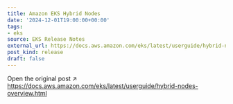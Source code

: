 ```yaml
---
title: Amazon EKS Hybrid Nodes
date: '2024-12-01T19:00:00+00:00'
tags:
- eks
source: EKS Release Notes
external_url: https://docs.aws.amazon.com/eks/latest/userguide/hybrid-nodes-overview.html
post_kind: release
draft: false
---
```

Open the original post ↗ https://docs.aws.amazon.com/eks/latest/userguide/hybrid-nodes-overview.html
